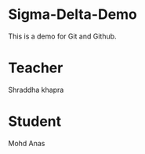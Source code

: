 # Sigma-Delta-Demo
This is a demo for Git and Github.

# Teacher
Shraddha khapra

# Student
 Mohd Anas
 
